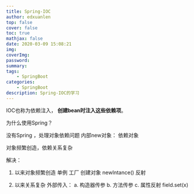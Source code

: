 ```yaml
---
title: Spring-IOC
author: edxuanlen
top: false
cover: false
toc: true
mathjax: false
date: 2020-03-09 15:08:21
img:
coverImg:
password:
summary:
tags: 
    - SpringBoot
categories:
    - SpringBoot
description: Spring-IOC的学习
---
```



IOC也称为依赖注入， **创建bean时注入这些依赖项**。


为什么使用Spring？

没有Spring ，处理对象依赖问题
内部new对象： 依赖对象


对象频繁创造，依赖关系复杂

解决： 

1. 以来对象频繁创造 
    单例 工厂 创建对象  newIntance() 反射

2. 以来关系复杂
    外部传入： 
        a. 构造器传参
        b. 方法传参
        c. 属性反射 field.set(x)


